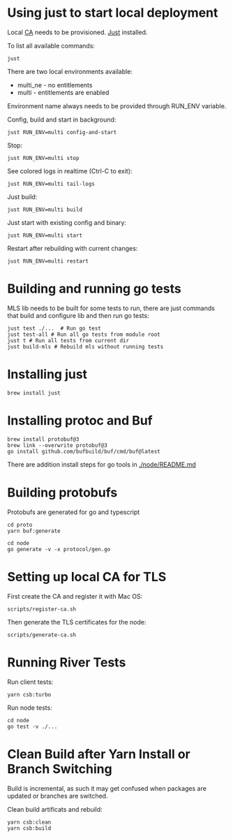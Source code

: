 # Using just to start local deployment

Local [CA](#setting-up-local-ca-for-tls) needs to be provisioned.
[Just](#installing-just) installed.

To list all available commands:

    just

There are two local environments available:

- multi_ne - no entitlements
- multi - entitlements are enabled

Environment name always needs to be provided through RUN_ENV variable.

Config, build and start in background:

    just RUN_ENV=multi config-and-start

Stop:

    just RUN_ENV=multi stop

See colored logs in realtime (Ctrl-C to exit):

    just RUN_ENV=multi tail-logs

Just build:

    just RUN_ENV=multi build

Just start with existing config and binary:

    just RUN_ENV=multi start

Restart after rebuilding with current changes:

    just RUN_ENV=multi restart

# Building and running go tests

MLS lib needs to be built for some tests to run, there are just commands that build and configure lib and then run go tests:

    just test ./...  # Run go test
    just test-all # Run all go tests from module root
    just t # Run all tests from current dir
    just build-mls # Rebuild mls without running tests

# Installing just

    brew install just

# Installing protoc and Buf

    brew install protobuf@3
    brew link --overwrite protobuf@3
    go install github.com/bufbuild/buf/cmd/buf@latest

There are addition install steps for go tools in [./node/README.md](./node/README.md)

# Building protobufs

Protobufs are generated for go and typescript

    cd proto
    yarn buf:generate

    cd node
    go generate -v -x protocol/gen.go

# Setting up local CA for TLS

First create the CA and register it with Mac OS:

    scripts/register-ca.sh

Then generate the TLS certificates for the node:

    scripts/generate-ca.sh

# Running River Tests

Run client tests:

    yarn csb:turbo

Run node tests:

    cd node
    go test -v ./...

# Clean Build after Yarn Install or Branch Switching

Build is incremental, as such it may get confused when packages are updated or branches are switched.

Clean build artificats and rebuild:

    yarn csb:clean
    yarn csb:build
